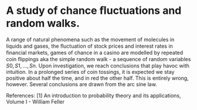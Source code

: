 

# A study of chance ﬂuctuations and random walks. 
A range of natural phenomena such as the movement of molecules in liquids and gases, the ﬂuctuation of stock prices and interest rates in financial markets, games of chance in a casino are modelled by repeated coin ﬂippings aka the simple random walk - a sequence of random variables ${S0, S1, . . . , Sn}$. Upon investigation, we reach conclusions that play havoc with intuition. In a prolonged series of coin tossings, it is expected we stay positive about half the time, and in red the other half. This is entirely wrong, however. Several conclusions are drawn from the arc sine law.

References:
[1] An introduction to probability theory and its applications, Volume I - William Feller
